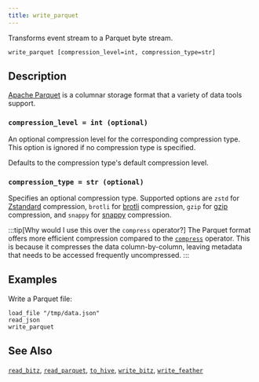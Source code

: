 ```yaml
---
title: write_parquet
---
```


Transforms event stream to a Parquet byte stream.

```tql
write_parquet [compression_level=int, compression_type=str]
```

## Description

[Apache Parquet][parquet] is a columnar storage format that a variety of data
tools support.

[parquet]: https://parquet.apache.org/

### `compression_level = int (optional)`

An optional compression level for the corresponding compression type. This
option is ignored if no compression type is specified.

Defaults to the compression type's default compression level.

### `compression_type = str (optional)`

Specifies an optional compression type. Supported options are `zstd` for
[Zstandard][zstd-docs] compression, `brotli` for [brotli][brotli-docs]
compression, `gzip` for [gzip][gzip-docs] compression, and `snappy` for
[snappy][snappy-docs] compression.

[zstd-docs]: http://facebook.github.io/zstd/
[gzip-docs]: https://www.gzip.org
[brotli-docs]: https://www.brotli.org
[snappy-docs]: https://google.github.io/snappy/

:::tip[Why would I use this over the `compress` operator?]
The Parquet format offers more efficient compression compared to the
[`compress`](compress) operator. This is because it compresses
the data column-by-column, leaving metadata that needs to be accessed frequently
uncompressed.
:::

## Examples

Write a Parquet file:

```tql
load_file "/tmp/data.json"
read_json
write_parquet
```

## See Also

[`read_bitz`](/reference/operators/read_bitz),
[`read_parquet`](/reference/operators/read_parquet),
[`to_hive`](/reference/operators/to_hive),
[`write_bitz`](/reference/operators/write_bitz),
[`write_feather`](/reference/operators/write_feather)
